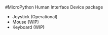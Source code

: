 #MicroPython Human Interface Device package

- Joystick (Operational)
- Mouse (WIP)
- Keyboard (WIP)